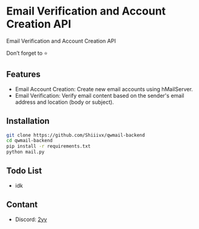 # Email Verification and Account Creation API
Email Verification and Account Creation API

Don’t forget to ⭐️


## Features
- Email Account Creation: Create new email accounts using hMailServer.
- Email Verification: Verify email content based on the sender's email address and location (body or subject).


## Installation
```bash
git clone https://github.com/Shiiivx/qwmail-backend
cd qwmail-backend
pip install -r requirements.txt
python mail.py
```

## Todo List
- idk

## Contant
- Discord: <a href="https://discord.com/users/251794521908576257">2yv</a>
